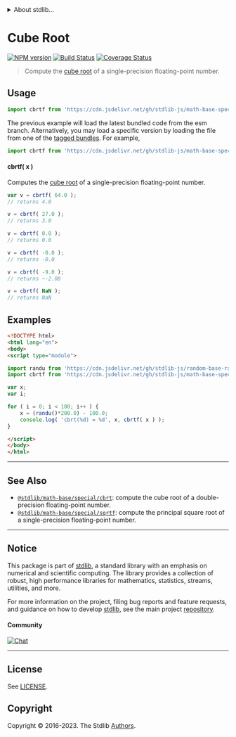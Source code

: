 <!--

@license Apache-2.0

Copyright (c) 2020 The Stdlib Authors.

Licensed under the Apache License, Version 2.0 (the "License");
you may not use this file except in compliance with the License.
You may obtain a copy of the License at

   http://www.apache.org/licenses/LICENSE-2.0

Unless required by applicable law or agreed to in writing, software
distributed under the License is distributed on an "AS IS" BASIS,
WITHOUT WARRANTIES OR CONDITIONS OF ANY KIND, either express or implied.
See the License for the specific language governing permissions and
limitations under the License.

-->


<details>
  <summary>
    About stdlib...
  </summary>
  <p>We believe in a future in which the web is a preferred environment for numerical computation. To help realize this future, we've built stdlib. stdlib is a standard library, with an emphasis on numerical and scientific computation, written in JavaScript (and C) for execution in browsers and in Node.js.</p>
  <p>The library is fully decomposable, being architected in such a way that you can swap out and mix and match APIs and functionality to cater to your exact preferences and use cases.</p>
  <p>When you use stdlib, you can be absolutely certain that you are using the most thorough, rigorous, well-written, studied, documented, tested, measured, and high-quality code out there.</p>
  <p>To join us in bringing numerical computing to the web, get started by checking us out on <a href="https://github.com/stdlib-js/stdlib">GitHub</a>, and please consider <a href="https://opencollective.com/stdlib">financially supporting stdlib</a>. We greatly appreciate your continued support!</p>
</details>

# Cube Root

[![NPM version][npm-image]][npm-url] [![Build Status][test-image]][test-url] [![Coverage Status][coverage-image]][coverage-url] <!-- [![dependencies][dependencies-image]][dependencies-url] -->

> Compute the [cube root][cube-root] of a single-precision floating-point number.



<section class="usage">

## Usage

```javascript
import cbrtf from 'https://cdn.jsdelivr.net/gh/stdlib-js/math-base-special-cbrtf@esm/index.mjs';
```
The previous example will load the latest bundled code from the esm branch. Alternatively, you may load a specific version by loading the file from one of the [tagged bundles](https://github.com/stdlib-js/math-base-special-cbrtf/tags). For example,

```javascript
import cbrtf from 'https://cdn.jsdelivr.net/gh/stdlib-js/math-base-special-cbrtf@v0.1.1-esm/index.mjs';
```

#### cbrtf( x )

Computes the [cube root][cube-root] of a single-precision floating-point number.

```javascript
var v = cbrtf( 64.0 );
// returns 4.0

v = cbrtf( 27.0 );
// returns 3.0

v = cbrtf( 0.0 );
// returns 0.0

v = cbrtf( -0.0 );
// returns -0.0

v = cbrtf( -9.0 );
// returns ~-2.08

v = cbrtf( NaN );
// returns NaN
```

</section>

<!-- /.usage -->

<section class="examples">

## Examples

<!-- eslint no-undef: "error" -->

```html
<!DOCTYPE html>
<html lang="en">
<body>
<script type="module">

import randu from 'https://cdn.jsdelivr.net/gh/stdlib-js/random-base-randu@esm/index.mjs';
import cbrtf from 'https://cdn.jsdelivr.net/gh/stdlib-js/math-base-special-cbrtf@esm/index.mjs';

var x;
var i;

for ( i = 0; i < 100; i++ ) {
    x = (randu()*200.0) - 100.0;
    console.log( 'cbrt(%d) = %d', x, cbrtf( x ) );
}

</script>
</body>
</html>
```

</section>

<!-- /.examples -->

<!-- C interface documentation. -->



<!-- Section for related `stdlib` packages. Do not manually edit this section, as it is automatically populated. -->

<section class="related">

* * *

## See Also

-   <span class="package-name">[`@stdlib/math-base/special/cbrt`][@stdlib/math/base/special/cbrt]</span><span class="delimiter">: </span><span class="description">compute the cube root of a double-precision floating-point number.</span>
-   <span class="package-name">[`@stdlib/math-base/special/sqrtf`][@stdlib/math/base/special/sqrtf]</span><span class="delimiter">: </span><span class="description">compute the principal square root of a single-precision floating-point number.</span>

</section>

<!-- /.related -->

<!-- Section for all links. Make sure to keep an empty line after the `section` element and another before the `/section` close. -->


<section class="main-repo" >

* * *

## Notice

This package is part of [stdlib][stdlib], a standard library with an emphasis on numerical and scientific computing. The library provides a collection of robust, high performance libraries for mathematics, statistics, streams, utilities, and more.

For more information on the project, filing bug reports and feature requests, and guidance on how to develop [stdlib][stdlib], see the main project [repository][stdlib].

#### Community

[![Chat][chat-image]][chat-url]

---

## License

See [LICENSE][stdlib-license].


## Copyright

Copyright &copy; 2016-2023. The Stdlib [Authors][stdlib-authors].

</section>

<!-- /.stdlib -->

<!-- Section for all links. Make sure to keep an empty line after the `section` element and another before the `/section` close. -->

<section class="links">

[npm-image]: http://img.shields.io/npm/v/@stdlib/math-base-special-cbrtf.svg
[npm-url]: https://npmjs.org/package/@stdlib/math-base-special-cbrtf

[test-image]: https://github.com/stdlib-js/math-base-special-cbrtf/actions/workflows/test.yml/badge.svg?branch=v0.1.1
[test-url]: https://github.com/stdlib-js/math-base-special-cbrtf/actions/workflows/test.yml?query=branch:v0.1.1

[coverage-image]: https://img.shields.io/codecov/c/github/stdlib-js/math-base-special-cbrtf/main.svg
[coverage-url]: https://codecov.io/github/stdlib-js/math-base-special-cbrtf?branch=main

<!--

[dependencies-image]: https://img.shields.io/david/stdlib-js/math-base-special-cbrtf.svg
[dependencies-url]: https://david-dm.org/stdlib-js/math-base-special-cbrtf/main

-->

[chat-image]: https://img.shields.io/gitter/room/stdlib-js/stdlib.svg
[chat-url]: https://app.gitter.im/#/room/#stdlib-js_stdlib:gitter.im

[stdlib]: https://github.com/stdlib-js/stdlib

[stdlib-authors]: https://github.com/stdlib-js/stdlib/graphs/contributors

[umd]: https://github.com/umdjs/umd
[es-module]: https://developer.mozilla.org/en-US/docs/Web/JavaScript/Guide/Modules

[deno-url]: https://github.com/stdlib-js/math-base-special-cbrtf/tree/deno
[umd-url]: https://github.com/stdlib-js/math-base-special-cbrtf/tree/umd
[esm-url]: https://github.com/stdlib-js/math-base-special-cbrtf/tree/esm
[branches-url]: https://github.com/stdlib-js/math-base-special-cbrtf/blob/main/branches.md

[stdlib-license]: https://raw.githubusercontent.com/stdlib-js/math-base-special-cbrtf/main/LICENSE

[cube-root]: https://en.wikipedia.org/wiki/Cube_root

<!-- <related-links> -->

[@stdlib/math/base/special/cbrt]: https://github.com/stdlib-js/math-base-special-cbrt/tree/esm

[@stdlib/math/base/special/sqrtf]: https://github.com/stdlib-js/math-base-special-sqrtf/tree/esm

<!-- </related-links> -->

</section>

<!-- /.links -->
